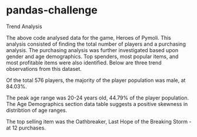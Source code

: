 # pandas-challenge


Trend Analysis

The above code analysed data for the game, Heroes of Pymoli. This analysis consisted of finding the total number of players and a purchasing analysis. The purchasing analysis was further investigated based upon gender and age demographics. Top spenders, most popular items, and most profitable items were also identified. Below are three trend observations from this dataset.

Of the total 576 players, the majority of the player population was male, at 84.03%.

The peak age range was 20-24 years old, 44.79% of the player population. The Age Demographics section data table suggests a positive skewness in distribtion of age ranges.

The top selling item was the Oathbreaker, Last Hope of the Breaking Storm - at 12 purchases.
